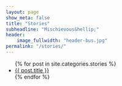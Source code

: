 ```yaml
---
layout: page
show_meta: false
title: "Stories"
subheadline: "Mischievous&hellip;"
header:
    image_fullwidth: "header-bus.jpg"
permalink: "/stories/"
---
```

<ul>
    {% for post in site.categories.stories %}
    <li><a href="{{ site.url }}{{ post.url }}">{{ post.title }}</a></li>
    {% endfor %}
</ul>
